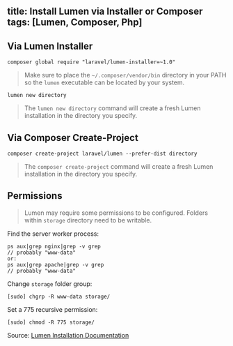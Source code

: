title: Install Lumen via Installer or Composer
tags: [Lumen, Composer, Php]
-------
## Via Lumen Installer

    composer global require "laravel/lumen-installer=~1.0"

> Make sure to place the `~/.composer/vendor/bin` directory in your PATH so the `lumen` executable can be located by your system.

    lumen new directory

> The `lumen new directory` command will create a fresh Lumen installation in the directory you specify.

## Via Composer Create-Project

    composer create-project laravel/lumen --prefer-dist directory

> The `composer create-project` command will create a fresh Lumen installation in the directory you specify.

## Permissions

> Lumen may require some permissions to be configured. Folders within `storage` directory need to be writable.

Find the server worker process:

    ps aux|grep nginx|grep -v grep
    // probably "www-data"
    or:
    ps aux|grep apache|grep -v grep
    // probably "www-data"

Change `storage` folder group:

    [sudo] chgrp -R www-data storage/

Set a 775 recursive permission:

    [sudo] chmod -R 775 storage/

Source: [Lumen Installation Documentation](http://lumen.laravel.com/docs/installation "Lumen Installation Documentation")
